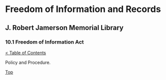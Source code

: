 <head>
	<link rel="stylesheet" type="text/css" href="../main.css">
</head>

[0]: ../README.md
[10.1]: freedom-of-information-act.md

# Freedom of Information and Records
## J. Robert Jamerson Memorial Library
### 10.1 Freedom of Information Act
[< Table of Contents][0]

Policy and Procedure.

[Top][10.1]
